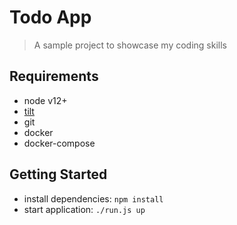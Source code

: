 # Todo App

> A sample project to showcase my coding skills

## Requirements

-   node v12+
-   [tilt](https://tilt.dev/)
-   git
-   docker
-   docker-compose

## Getting Started

-   install dependencies: `npm install`
-   start application: `./run.js up`
